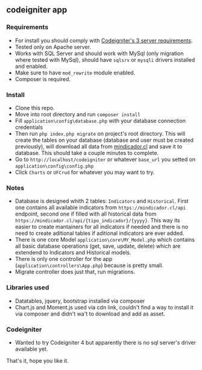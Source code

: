 ## codeigniter app

### Requirements
- For install you should comply with [Codeigniter's 3 server requirements](https://codeigniter.com/userguide3/general/requirements.html). 
- Tested only on Apache server.
- Works with SQL Server and should work with MySql (only migration where tested with MySql), should have `sqlsrv` or `mysqli` drivers installed and enabled.
- Make sure to have `mod_rewrite` module enabled.
- Composer is required.

### Install
- Clone this repo.
- Move into root directory and run `composer install`
- Fill `application\config\database.php` with your database connection credentials
- Then run `php index.php migrate` on project's root directory. This will create the tables on your database (database and user must be created previously), will download all data from [mindicador.cl](https://mindicador.cl/) and save it to database. This should take a couple minutes to complete.
- Go to `http://localhost/codeigniter` or whatever `base_url` you setted on `application\config\config.php` 
- Click `Charts` or `UFCrud` for whatever you may want to try.

### Notes
- Database is designed whith 2 tables: `Indicators` and `Historical`. First one contains all available indicators from `https://mindicador.cl/api` endpoint, second one if filled with all historical data from `https://mindicador.cl/api/{tipo_indicador}/{yyyy}`. This way its easier to create mantainers for all indicators if needed and there is no need to create aditional tables if aditional indicators are ever added.
- There is one core Model `application\core\MY_Model.php` which contains all basic database operations (get, save, update, delete) which are extendend to Indicators and Historical models.
- There is only one controller for the app (`application\controllers\App.php`) because is pretty small.
- Migrate controller does just that, run migrations.

### Libraries used
- Datatables, jquery, bootstrap installed via composer
- Chart.js and Moment.js used vía cdn link, couldn't find a way to install it via composer and didn't wa't to download and add as asset.

### Codeigniter
- Wanted to try Codeigniter 4 but apparently there is no sql server's driver available yet.

That's it, hope you like it.
